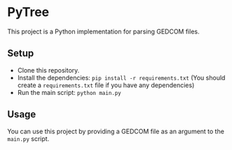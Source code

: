 # PyTree

This project is a Python implementation for parsing GEDCOM files.

## Setup

- Clone this repository.
- Install the dependencies: `pip install -r requirements.txt` (You should create a `requirements.txt` file if you have any dependencies)
- Run the main script: `python main.py`

## Usage

You can use this project by providing a GEDCOM file as an argument to the `main.py` script.
